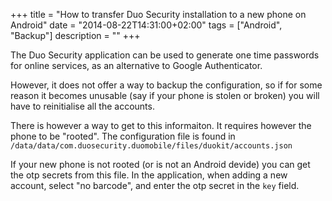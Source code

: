 +++
title = "How to transfer Duo Security installation to a new phone on Android"
date = "2014-08-22T14:31:00+02:00"
tags = ["Android", "Backup"]
description = ""
+++

The Duo Security application can be used to generate one time passwords for
online services, as an alternative to Google Authenticator.

However, it does not offer a way to backup the configuration, so if for some
reason it becomes unusable (say if your phone is stolen or broken) you will have
to reinitialise all the accounts.

There is however a way to get to this informaiton. It requires however the phone
to be "rooted". The configuration file is found in
`/data/data/com.duosecurity.duomobile/files/duokit/accounts.json`

If your new phone is not rooted (or is not an Android devide) you can get the
otp secrets from this file. In the application, when adding a new account,
 select "no barcode", and enter the otp secret in the `key` field.
